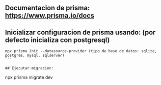 ## Documentacion de prisma: https://www.prisma.io/docs

## Inicializar configuracion de prisma usando: (por defecto inicializa con postgresql)

````
npx prisma init --datasource-provider (tipo de base de datos: sqlite, postgres, mysql, sqlserver)
```

## Ejecutar migracion:

````
npx prisma migrate dev 
```